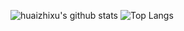 ![huaizhixu's github stats](https://github-readme-stats.vercel.app/api?username=huaizhixu&theme=vue-dark)
![Top Langs](https://github-readme-stats.vercel.app/api/top-langs/?username=huaizhixu&layout=compact&theme=vue-dark)


